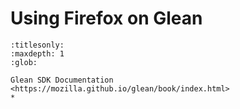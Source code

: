 # Using Firefox on Glean

```{toctree}
:titlesonly:
:maxdepth: 1
:glob:

Glean SDK Documentation <https://mozilla.github.io/glean/book/index.html>
*
```
